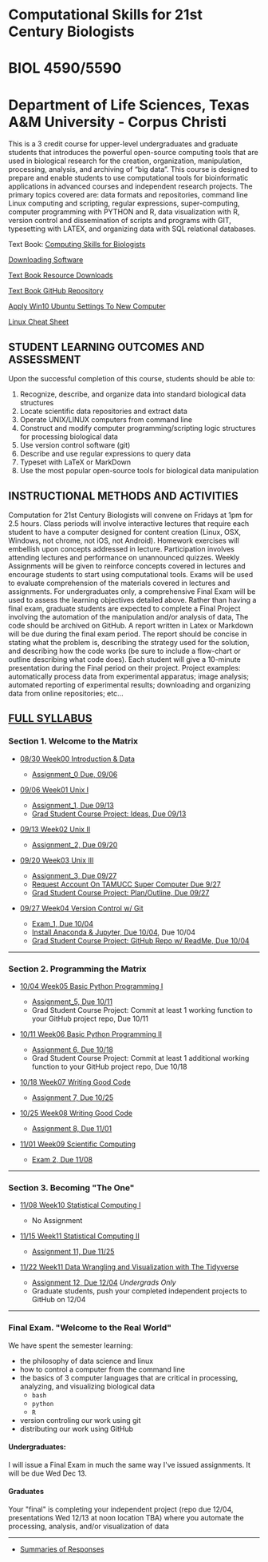 # Computational Skills for 21st Century Biologists
# BIOL 4590/5590
# Department of Life Sciences, Texas A&M University - Corpus Christi

This is a 3 credit course for upper-level undergraduates and graduate students that introduces the powerful open-source computing tools that are used in biological research for the creation, organization, manipulation, processing, analysis, and archiving of “big data”. This course is designed to prepare and enable students to use computational tools for bioinformatic applications in advanced courses and independent research projects. The primary topics covered are: data formats and repositories, command line Linux computing and scripting, regular expressions, super-computing, computer programming with PYTHON and R, data visualization with R, version control and dissemination of scripts and programs with GIT, typesetting with LATEX, and organizing data with SQL relational databases. 

Text Book: [Computing Skills for Biologists](https://computingskillsforbiologists.com/)

[Downloading Software](http://computingskillsforbiologists.com/setup/)

[Text Book Resource Downloads](https://computingskillsforbiologists.com/downloads/)

[Text Book GitHub Repository](https://github.com/CSB-book/CSB)

[Apply Win10 Ubuntu Settings To New Computer](https://github.com/cbirdlab/wlsUBUNTU_settings/blob/master/README.md)

[Linux Cheat Sheet](https://github.com/tamucc-comp-bio/fall_2019/blob/master/CheatSheetLinux_8-12-2016.pdf)

## STUDENT LEARNING OUTCOMES AND ASSESSMENT
Upon the successful completion of this course, students should be able to: 
1.	Recognize, describe, and organize data into standard biological data structures
2.	Locate scientific data repositories and extract data
3.	Operate UNIX/LINUX computers from command line
4.	Construct and modify computer programming/scripting logic structures for processing biological data
5.	Use version control software (git) 
6.	Describe and use regular expressions to query data
7.	Typeset with LaTeX or MarkDown
8.	Use the most popular open-source tools for biological data manipulation

## INSTRUCTIONAL METHODS AND ACTIVITIES

Computation for 21st Century Biologists will convene on Fridays at 1pm for 2.5 hours.  Class periods will involve interactive lectures that require each student to have a computer designed for content creation (Linux, OSX, Windows, not chrome, not iOS, not Android). Homework exercises will embellish upon concepts addressed in lecture. Participation involves attending lectures and performance on unannounced quizzes.  Weekly Assignments will be given to reinforce concepts covered in lectures and encourage students to start using computational tools.  Exams will be used to evaluate comprehension of the materials covered in lectures and assignments. For undergraduates only, a comprehensive Final Exam will be used to assess the learning objectives detailed above.
Rather than having a final exam, graduate students are expected to complete a Final Project involving the automation of the manipulation and/or analysis of data, The code should be archived on GitHub.  A report written in Latex or Markdown will be due during the final exam period.   The report should be concise in stating what the problem is, describing the strategy used for the solution, and describing how the code works (be sure to include a flow-chart or outline describing what code does).  Each student will give a 10-minute presentation during the Final period on their project.
Project examples: automatically process data from experimental apparatus; image analysis; automated reporting of experimental results; downloading and organizing data from online repositories; etc… 

## [FULL SYLLABUS](https://github.com/tamucc-comp-bio/fall_2019/blob/master/ComputingBiology_Syllabus_V3.pdf)

### Section 1.  Welcome to the Matrix

* [08/30  Week00  Introduction & Data](https://github.com/tamucc-comp-bio/fall_2019/blob/master/lectures/lecture00.md)
  * [Assignment_0  Due, 09/06](https://github.com/tamucc-comp-bio/fall_2019/blob/master/assignments/assignment_0.md)

* [09/06  Week01 Unix I](https://github.com/tamucc-comp-bio/fall_2019/blob/master/lectures/lecture01.md)
  * [Assignment_1,  Due 09/13](https://github.com/tamucc-comp-bio/fall_2019/blob/master/assignments/assignment_1.md)
  * [Grad Student Course Project: Ideas, Due 09/13](https://forms.office.com/Pages/ResponsePage.aspx?id=8frLNKZngUepylFOslULZlFZdbyVx8RLiPt1GobhHnlUOUo2UVRUMVgwTUlQMlpUQzUzOTIzME9LNi4u)
  
* [09/13  Week02 Unix II](https://github.com/tamucc-comp-bio/fall_2019/blob/master/lectures/lecture02.md)
  * [Assignment_2,  Due 09/20](https://github.com/tamucc-comp-bio/fall_2019/blob/master/assignments/assignment_2.md)

* [09/20  Week03 Unix III](https://github.com/tamucc-comp-bio/fall_2019/blob/master/lectures/lecture03.md)
  * [Assignment_3,  Due 09/27](https://github.com/tamucc-comp-bio/fall_2019/blob/master/assignments/assignment_3.md)
  * [Request Account On TAMUCC Super Computer Due 9/27](http://hpc.tamucc.edu/)
  * [Grad Student Course Project: Plan/Outline, Due 09/27](https://classroom.github.com/a/T1p9O1qg)

* [09/27  Week04 Version Control w/ Git](https://github.com/tamucc-comp-bio/fall_2019/blob/master/lectures/lecture04.md)
  * [Exam_1,  Due 10/04](https://github.com/tamucc-comp-bio/fall_2019/blob/master/assignments/exam_1.md)
  * [Install Anaconda & Jupyter, Due 10/04](http://computingskillsforbiologists.com/setup/basic-programming/), Due 10/04
  * [Grad Student Course Project: GitHub Repo w/ ReadMe, Due 10/04](https://github.com/tamucc-comp-bio/fall_2019/blob/master/assignments/gradproject_githubrep.md)

---

### Section 2. Programming the Matrix

* [10/04  Week05 Basic Python Programming I](https://github.com/tamucc-comp-bio/fall_2019/blob/master/lectures/lecture05.md)
  * [Assignment_5, Due 10/11](https://github.com/tamucc-comp-bio/fall_2019/blob/master/assignments/assignment_5.md)
  * Grad Student Course Project: Commit at least 1 working function to your GitHub project repo, Due 10/11

* [10/11  Week06 Basic Python Programming II](https://github.com/tamucc-comp-bio/fall_2019/blob/master/lectures/lecture06.md)
  * [Assignment 6, Due 10/18](https://github.com/tamucc-comp-bio/fall_2019/blob/master/assignments/assignment_6.md)
  * Grad Student Course Project: Commit at least 1 additional working function to your GitHub project repo, Due 10/18

* [10/18  Week07 Writing Good Code](https://github.com/tamucc-comp-bio/fall_2019/blob/master/lectures/lecture07.md)
  * [Assignment 7, Due 10/25](https://github.com/tamucc-comp-bio/fall_2019/blob/master/assignments/assignment_7.md)
  
* [10/25  Week08 Writing Good Code](https://github.com/tamucc-comp-bio/fall_2019/blob/master/lectures/lecture08.md)
  * [Assignment 8, Due 11/01](https://github.com/tamucc-comp-bio/fall_2019/blob/master/assignments/assignment_8.md)
  
* [11/01  Week09 Scientific Computing](https://github.com/tamucc-comp-bio/fall_2019/blob/master/lectures/lecture09.md)
  * [Exam 2, Due 11/08](https://classroom.github.com/a/VSNTwKf2)

---

### Section 3. Becoming "The One"

* [11/08  Week10 Statistical Computing I](https://github.com/tamucc-comp-bio/fall_2019/blob/master/lectures/lecture10.md)
  * No Assignment

* [11/15  Week11 Statistical Computing II](https://github.com/tamucc-comp-bio/fall_2019/blob/master/lectures/lecture10.md)
  * [Assignment 11, Due 11/25](https://classroom.github.com/a/2ids3KFf)
  
* [11/22  Week11 Data Wrangling and Visualization with The Tidyverse](https://github.com/tamucc-comp-bio/fall_2019/blob/master/lectures/lecture12.md)
  * [Assignment 12, Due 12/04](https://classroom.github.com/a/1cpXbLT8) *Undergrads Only*
  * Graduate students, push your completed independent projects to GitHub on 12/04

---

### Final Exam. "Welcome to the Real World"

We have spent the semester learning: 
* the philosophy of data science and linux
* how to control a computer from the command line
* the basics of 3 computer languages that are critical in processing, analyzing, and visualizing biological data
  * `bash`
  * `python`
  * `R`
* version controling our work using git
* distributing our work using GitHub

#### Undergraduates:  
I will issue a Final Exam in much the same way I've issued assignments. It will be due Wed Dec 13.

#### Graduates
Your "final" is completing your independent project (repo due 12/04, presentations Wed 12/13 at noon location TBA) where you automate the processing, analysis, and/or visualization of data

---
    
* [Summaries of Responses](https://github.com/comp-bio-fall-2019/Class_Info/blob/master/response_summaries.md)
